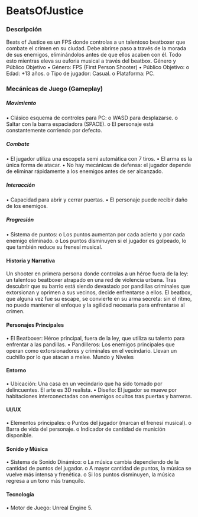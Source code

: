 # BeatsOfJustice
 
### Descripción
Beats of Justice es un FPS donde controlas a un talentoso beatboxer que combate el crimen en su ciudad. Debe abrirse paso a través de la morada de sus enemigos, eliminándolos antes de que ellos acaben con él. Todo esto mientras eleva su euforia musical a través del beatbox.
Género y Público Objetivo
•	Género: FPS (First Person Shooter)
•	Público Objetivo: 
o	Edad: +13 años.
o	Tipo de jugador: Casual.
o	Plataforma: PC.
### Mecánicas de Juego (Gameplay)
##### Movimiento
•	Clásico esquema de controles para PC: 
o	WASD para desplazarse.
o	Saltar con la barra espaciadora (SPACE).
o	El personaje está constantemente corriendo por defecto.
##### Combate
•	El jugador utiliza una escopeta semi automática con 7 tiros.
•	El arma es la única forma de atacar.
•	No hay mecánicas de defensa: el jugador depende de eliminar rápidamente a los enemigos antes de ser alcanzado.
##### Interacción
•	Capacidad para abrir y cerrar puertas.
•	El personaje puede recibir daño de los enemigos.
##### Progresión
•	Sistema de puntos: 
o	Los puntos aumentan por cada acierto y por cada enemigo eliminado.
o	Los puntos disminuyen si el jugador es golpeado, lo que también reduce su frenesí musical.
#### Historia y Narrativa
Un shooter en primera persona donde controlas a un héroe fuera de la ley: un talentoso beatboxer atrapado en una red de violencia urbana. Tras descubrir que su barrio está siendo devastado por pandillas criminales que extorsionan y oprimen a sus vecinos, decide enfrentarse a ellos. El beatbox, que alguna vez fue su escape, se convierte en su arma secreta: sin el ritmo, no puede mantener el enfoque y la agilidad necesaria para enfrentarse al crimen. 
#### Personajes Principales
•	El Beatboxer: Héroe principal, fuera de la ley, que utiliza su talento para enfrentar a las pandillas.
•	Pandilleros: Los enemigos principales que operan como extorsionadores y criminales en el vecindario. Llevan un cuchillo por lo que atacan a melee.
Mundo y Niveles
#### Entorno
•	Ubicación: Una casa en un vecindario que ha sido tomado por delincuentes. El arte es 3D realista.
•	Diseño: El jugador se mueve por habitaciones interconectadas con enemigos ocultos tras puertas y barreras.
#### UI/UX
•	Elementos principales: 
o	Puntos del jugador (marcan el frenesí musical).
o	Barra de vida del personaje.
o	Indicador de cantidad de munición disponible.
#### Sonido y Música
•	Sistema de Sonido Dinámico: 
o	La música cambia dependiendo de la cantidad de puntos del jugador.
o	A mayor cantidad de puntos, la música se vuelve más intensa y frenética.
o	Si los puntos disminuyen, la música regresa a un tono más tranquilo.
#### Tecnología
•	Motor de Juego: Unreal Engine 5.

